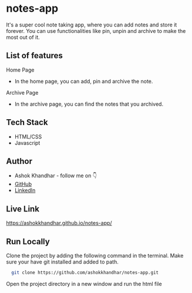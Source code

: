 # notes-app

It's a super cool note taking app, where you can add notes and store it forever. You can use functionalities like pin, unpin and archive to make the most out of it.


## List of features

Home Page
- In the home page, you can add, pin and archive the note.

Archive Page
- In the archive page, you can find the notes that you archived.


## Tech Stack

- HTML/CSS
- Javascript


## Author

-   Ashok Khandhar - follow me on 👇
-   [GitHub](https://www.github.com/ashokkhandhar)
-   [LinkedIn](https://www.linkedin.com/in/ashokkhandhar/)

## Live Link

https://ashokkhandhar.github.io/notes-app/


## Run Locally

Clone the project by adding the following command in the terminal.
Make sure your have git installed and added to path.

```bash
  git clone https://github.com/ashokkhandhar/notes-app.git
```

Open the project directory in a new window and run the html file